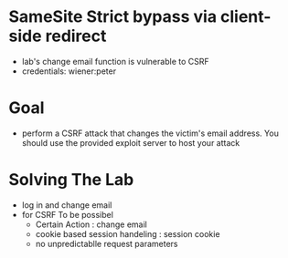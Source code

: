 # SameSite Strict bypass via client-side redirect
- lab's change email function is vulnerable to CSRF
- credentials: wiener:peter
# Goal
- perform a CSRF attack that changes the victim's email address. You should use the provided exploit server to host your attack
# Solving The Lab
- log in and change email
- for CSRF To be possibel
  - Certain Action : change email
  - cookie based session handeling : session cookie
  - no unpredictablle request parameters 
